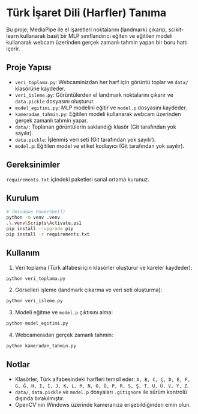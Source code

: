 # Türk İşaret Dili (Harfler) Tanıma

Bu proje; MediaPipe ile el işaretleri noktalarını (landmark) çıkarıp, scikit-learn kullanarak basit bir MLP sınıflandırıcı eğiten ve eğitilen modeli kullanarak webcam üzerinden gerçek zamanlı tahmin yapan bir boru hattı içerir.

## Proje Yapısı
- `veri_toplama.py`: Webcaminizdan her harf için görüntü toplar ve `data/` klasörüne kaydeder.
- `veri_isleme.py`: Görüntülerden el landmark noktalarını çıkarır ve `data.pickle` dosyasını oluşturur.
- `model_egitimi.py`: MLP modelini eğitir ve `model.p` dosyasını kaydeder.
- `kameradan_tahmin.py`: Eğitilen modeli kullanarak webcam üzerinden gerçek zamanlı tahmin yapar.
- `data/`: Toplanan görüntülerin saklandığı klasör (Git tarafından yok sayılır).
- `data.pickle`: İşlenmiş veri seti (Git tarafından yok sayılır).
- `model.p`: Eğitilen model ve etiket kodlayıcı (Git tarafından yok sayılır).

## Gereksinimler
`requirements.txt` içindeki paketleri sanal ortama kurunuz.

## Kurulum
```bash
# (Windows PowerShell)
python -m venv .venv
.\.venv\Scripts\Activate.ps1
pip install --upgrade pip
pip install -r requirements.txt
```

## Kullanım
1) Veri toplama (Türk alfabesi için klasörler oluşturur ve kareler kaydeder):
```bash
python veri_toplama.py
```

2) Görselleri işleme (landmark çıkarma ve veri seti oluşturma):
```bash
python veri_isleme.py
```

3) Modeli eğitme ve `model.p` çıktısını alma:
```bash
python model_egitimi.py
```

4) Webcameradan gerçek zamanlı tahmin:
```bash
python kameradan_tahmin.py
```

## Notlar
- Klasörler, Türk alfabesindeki harfleri temsil eder: `A, B, C, Ç, D, E, F, G, Ğ, H, I, İ, J, K, L, M, N, O, Ö, P, R, S, Ş, T, U, Ü, V, Y, Z`.
- `data/`, `data.pickle` ve `model.p` dosyaları `.gitignore` ile sürüm kontrolü dışında bırakılmıştır.
- OpenCV'nin Windows üzerinde kameranıza erişebildiğinden emin olun.
